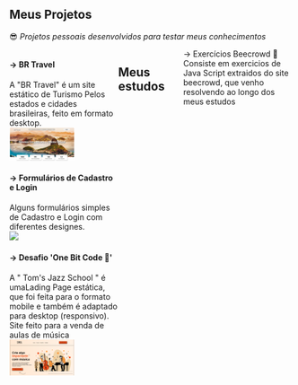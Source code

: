 ## Meus Projetos
&#128526;<i> Projetos pessoais desenvolvidos para testar meus conhecimentos</i>

<div style="display:flex; flex-direction:row">
  <div style="width:48%; align-self:left">
          <h4>&rarr; BR Travel </h4>
      <span>A "BR Travel" é um site estático de Turismo Pelos estados e cidades brasileiras, feito em formato desktop.</span><br>
      <img src="Lading Page - BR Travel\public\assets\head.png" width="60%">
          <h4>&rarr; Formulários de Cadastro e Login <br></h4>
      <span>Alguns formulários simples de Cadastro e Login com diferentes designes.</span><br>
      <img src="Forms - Login e Cadastro\imgs\modelo01.png" width="90%">
          <h4>&rarr; Desafio <b>'One Bit Code &#129311;'</b></h4>
      <span>A " Tom's Jazz School " é umaLading Page estática, que foi feita para o formato mobile e também é adaptado para desktop (responsivo). Site feito para a venda de aulas de música</span><br>
      <img src="Lading Page - Tom's Jazz School\public\assets\img\home_previw.png" width="60%">

  </div>
  
  ## Meus estudos
  <div style="width:48%; align-self:left">
      &rarr; Exercícios Beecrowd &#128029; <br>
    <span>Consiste em exercicios de Java Script extraidos do site beecrowd, que venho resolvendo ao longo dos meus estudos</span> <br>
  </div>
</div>

